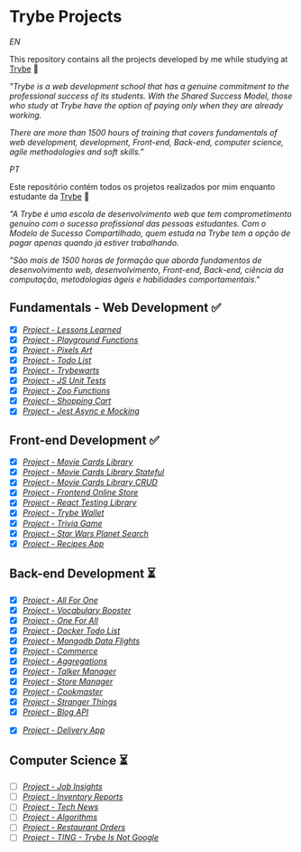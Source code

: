 # Trybe Projects
*EN*

This repository contains all the projects developed by me while studying at [Trybe](https://www.betrybe.com/) :rocket:

_"Trybe is a web development school that has a genuine commitment to the professional success of its students. With the Shared Success Model, those who study at Trybe have the option of paying only when they are already working._

_There are more than 1500 hours of training that covers fundamentals of web development, development, Front-end, Back-end, computer science, agile methodologies and soft skills."_

*PT*

Este repositório contém todos os projetos realizados por mim enquanto estudante da [Trybe](https://www.betrybe.com/) :rocket:

_"A Trybe é uma escola de desenvolvimento web que tem comprometimento genuíno com o sucesso profissional das pessoas estudantes. Com o Modelo de Sucesso
Compartilhado, quem estuda na Trybe tem a opção de pagar apenas quando já estiver trabalhando._

_"São mais de 1500 horas de formação que aborda fundamentos de desenvolvimento web, desenvolvimento, Front-end, Back-end, ciência da computação, metodologias ágeis e habilidades comportamentais."_

## Fundamentals - Web Development :white_check_mark:

- [x] _[Project - Lessons Learned](Fundamentals/sd-013-b-project-lessons-learned)_
- [x] _[Project - Playground Functions](Fundamentals/sd-013-b-project-playground-functions)_
- [x] _[Project - Pixels Art](Fundamentals/sd-013-b-project-pixels-art)_
- [x] _[Project - Todo List](Fundamentals/sd-013-b-project-todo-list)_
- [x] _[Project - Trybewarts](Fundamentals/sd-013-b-project-trybewarts)_
- [x] _[Project - JS Unit Tests](Fundamentals/sd-013-b-project-jest)_
- [x] _[Project - Zoo Functions](Fundamentals/sd-013-b-project-zoo-functions)_
- [x] _[Project - Shopping Cart](Fundamentals/sd-013-b-project-shopping-cart)_
- [x] _[Project - Jest Async e Mocking](Fundamentals/sd-013-b-project-jest)_

## Front-end Development :white_check_mark:

- [x] _[Project - Movie Cards Library](Front-End/sd-013-b-project-movie-cards-library)_
- [x] _[Project - Movie Cards Library Stateful](Front-End/sd-013-b-project-movie-cards-library-stateful)_
- [x] _[Project - Movie Cards Library CRUD](Front-End/sd-013-b-project-movie-card-library-crud)_
- [x] _[Project - Frontend Online Store](Front-End/sd-013-b-project-frontend-online-store)_
- [x] _[Project - React Testing Library](Front-End/sd-013-b-project-react-testing-library)_
- [x] _[Project - Trybe Wallet](Front-End/sd-013-b-project-trybewallet)_
- [x] _[Project - Trivia Game](Front-End/sd-013-b-project-trivia-react-redux)_
- [x] _[Project - Star Wars Planet Search](Front-End/sd-013-b-project-starwars-planets-search)_
- [x] _[Project - Recipes App](Front-End/sd-013-b-project-recipes-app)_

## Back-end Development :hourglass_flowing_sand:

- [x] _[Project - All For One](Back-End/sd-013-b-mysql-all-for-one)_
- [x] _[Project - Vocabulary Booster](Back-End/sd-013-b-mysql-vocabulary-booster)_
- [x] _[Project - One For All](Back-End/sd-013-b-mysql-one-for-all)_
- [x] _[Project - Docker Todo List](Back-End/sd-013-b-project-docker-todo-list)_
- [x] _[Project - Mongodb Data Flights](Back-End/sd-013-b-mongodb-dataflights)_
- [x] _[Project - Commerce](Back-End/sd-013-b-mongodb-commerce)_
- [x] _[Project - Aggregations](Back-End/sd-013-c-mongodb-aggregations)_
- [x] _[Project - Talker Manager](Back-End/sd-013-c-project-talker-manager)_
- [x] _[Project - Store Manager](Back-End/sd-013-c-store-manager)_
- [x] _[Project - Cookmaster](Back-End/sd-013-c-cookmaster)_
- [x] _[Project - Stranger Things](Back-End/sd-013-c-stranger-things)_
- [x] _[Project - Blog API](Back-End/sd-013-c-project-blogs-api)_
<!-- - [x] _[Project - Webchat] (opcional) ()_ -->
- [x] _[Project - Delivery App](Back-End/sd-013-c-project-delivery-app)_

## Computer Science :hourglass_flowing_sand:

- [ ] _[Project - Job Insights]()_
- [ ] _[Project - Inventory Reports]()_
- [ ] _[Project - Tech News]()_
- [ ] _[Project - Algorithms]()_
- [ ] _[Project - Restaurant Orders]()_
- [ ] _[Project - TING - Trybe Is Not Google]()_
